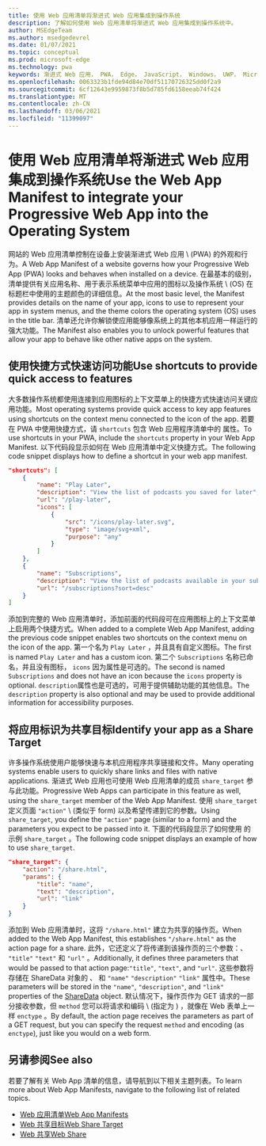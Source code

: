 ```yaml
---
title: 使用 Web 应用清单将渐进式 Web 应用集成到操作系统
description: 了解如何使用 Web 应用清单将渐进式 Web 应用集成到操作系统中。
author: MSEdgeTeam
ms.author: msedgedevrel
ms.date: 01/07/2021
ms.topic: conceptual
ms.prod: microsoft-edge
ms.technology: pwa
keywords: 渐进式 Web 应用， PWA， Edge， JavaScript， Windows， UWP， Microsoft Store
ms.openlocfilehash: 0063323b1fde94d84e70df51170726325dd0f2a9
ms.sourcegitcommit: 6cf12643e9959873f8b5d785fd6158eeab74f424
ms.translationtype: MT
ms.contentlocale: zh-CN
ms.lasthandoff: 03/06/2021
ms.locfileid: "11399097"
---
```

# <a name="use-the-web-app-manifest-to-integrate-your-progressive-web-app-into-the-operating-system"></a><span data-ttu-id="b4360-104">使用 Web 应用清单将渐进式 Web 应用集成到操作系统</span><span class="sxs-lookup"><span data-stu-id="b4360-104">Use the Web App Manifest to integrate your Progressive Web App into the Operating System</span></span>

<span data-ttu-id="b4360-105">网站的 Web 应用清单控制在设备上安装渐进式 Web 应用 \ (PWA\) 的外观和行为。</span><span class="sxs-lookup"><span data-stu-id="b4360-105">A Web App Manifest of a website governs how your Progressive Web App \(PWA\) looks and behaves when installed on a device.</span></span>  <span data-ttu-id="b4360-106">在最基本的级别，清单提供有关应用名称、用于表示系统菜单中应用的图标以及操作系统 \ (OS\) 在标题栏中使用的主题颜色的详细信息。</span><span class="sxs-lookup"><span data-stu-id="b4360-106">At the most basic level, the Manifest provides details on the name of your app, icons to use to represent your app in system menus, and the theme colors the operating system \(OS\) uses in the title bar.</span></span>  <span data-ttu-id="b4360-107">清单还允许你解锁使应用能够像系统上的其他本机应用一样运行的强大功能。</span><span class="sxs-lookup"><span data-stu-id="b4360-107">The Manifest also enables you to unlock powerful features that allow your app to behave like other native apps on the system.</span></span>  

## <a name="use-shortcuts-to-provide-quick-access-to-features"></a><span data-ttu-id="b4360-108">使用快捷方式快速访问功能</span><span class="sxs-lookup"><span data-stu-id="b4360-108">Use shortcuts to provide quick access to features</span></span>  

<span data-ttu-id="b4360-109">大多数操作系统都使用连接到应用图标的上下文菜单上的快捷方式快速访问关键应用功能。</span><span class="sxs-lookup"><span data-stu-id="b4360-109">Most operating systems provide quick access to key app features using shortcuts on the context menu connected to the icon of the app.</span></span>  <span data-ttu-id="b4360-110">若要在 PWA 中使用快捷方式，请 `shortcuts` 包含 Web 应用程序清单中的 属性。</span><span class="sxs-lookup"><span data-stu-id="b4360-110">To use shortcuts in your PWA, include the `shortcuts` property in your Web App Manifest.</span></span>  <span data-ttu-id="b4360-111">以下代码段显示如何在 Web 应用清单中定义快捷方式。</span><span class="sxs-lookup"><span data-stu-id="b4360-111">The following code snippet displays how to define a shortcut in your web app manifest.</span></span>  

```json
"shortcuts": [
    {
        "name": "Play Later",
        "description": "View the list of podcasts you saved for later",
        "url": "/play-later",
        "icons": [
            {
                "src": "/icons/play-later.svg",
                "type": "image/svg+xml",
                "purpose": "any"
            }
        ]
    },
    {
        "name": "Subscriptions",
        "description": "View the list of podcasts available in your subscription",
        "url": "/subscriptions?sort=desc"
    }
]
```  

<span data-ttu-id="b4360-112">添加到完整的 Web 应用清单时，添加前面的代码段可在应用图标上的上下文菜单上启用两个快捷方式。</span><span class="sxs-lookup"><span data-stu-id="b4360-112">When added to a complete Web App Manifest, adding the previous code snippet enables two shortcuts on the context menu on the icon of the app.</span></span>  <span data-ttu-id="b4360-113">第一个名为 `Play Later` ，并且具有自定义图标。</span><span class="sxs-lookup"><span data-stu-id="b4360-113">The first is named `Play Later` and has a custom icon.</span></span>  <span data-ttu-id="b4360-114">第二个 `Subscriptions` 名称已命名，并且没有图标， `icons` 因为属性是可选的。</span><span class="sxs-lookup"><span data-stu-id="b4360-114">The second is named `Subscriptions` and does not have an icon because the `icons` property is optional.</span></span>  <span data-ttu-id="b4360-115">`description`属性也是可选的，可用于提供辅助功能的其他信息。</span><span class="sxs-lookup"><span data-stu-id="b4360-115">The `description` property is also optional and may be used to provide additional information for accessibility purposes.</span></span>  

## <a name="identify-your-app-as-a-share-target"></a><span data-ttu-id="b4360-116">将应用标识为共享目标</span><span class="sxs-lookup"><span data-stu-id="b4360-116">Identify your app as a Share Target</span></span>

<span data-ttu-id="b4360-117">许多操作系统使用户能够快速与本机应用程序共享链接和文件。</span><span class="sxs-lookup"><span data-stu-id="b4360-117">Many operating systems enable users to quickly share links and files with native applications.</span></span> <span data-ttu-id="b4360-118">渐进式 Web 应用也可使用 Web 应用清单的成员 `share_target` 参与此功能。</span><span class="sxs-lookup"><span data-stu-id="b4360-118">Progressive Web Apps can participate in this feature as well, using the `share_target` member of the Web App Manifest.</span></span>  <span data-ttu-id="b4360-119">使用 `share_target` 定义页面 `"action"` \ (类似于 form\) 以及希望传递到它的参数。</span><span class="sxs-lookup"><span data-stu-id="b4360-119">Using `share_target`, you define the `"action"` page \(similar to a form\) and the parameters you expect to be passed into it.</span></span>  <span data-ttu-id="b4360-120">下面的代码段显示了如何使用 的示例 `share_target` 。</span><span class="sxs-lookup"><span data-stu-id="b4360-120">The following code snippet displays an example of how to use `share_target`.</span></span>

```json
"share_target": {
    "action": "/share.html",
    "params": {
        "title": "name",
        "text": "description",
        "url": "link"
    }
}
```

<span data-ttu-id="b4360-121">添加到 Web 应用清单时，这将 `"/share.html"` 建立为共享的操作页。</span><span class="sxs-lookup"><span data-stu-id="b4360-121">When added to the Web App Manifest, this establishes `"/share.html"` as the action page for a share.</span></span> <span data-ttu-id="b4360-122">此外，它还定义了将传递到该操作页的三个参数：、 `"title"` `"text"` 和 `"url"` 。</span><span class="sxs-lookup"><span data-stu-id="b4360-122">Additionally, it defines three parameters that would be passed to that action page:`"title"`, `"text"`, and `"url"`.</span></span>  <span data-ttu-id="b4360-123">这些参数将存储在 ShareData 对象的 、 和 `"name"` `"description"` `"link"` 属性[][GitHubWicgWebShareDomSharedata]中。</span><span class="sxs-lookup"><span data-stu-id="b4360-123">These parameters will be stored in the `"name"`, `"description"`, and `"link"` properties of the [ShareData][GitHubWicgWebShareDomSharedata] object.</span></span>  <span data-ttu-id="b4360-124">默认情况下，操作页作为 GET 请求的一部分接收参数，但 `method` 您可以将请求和编码 \ (指定为 \) ，就像在 Web 表单上一样 `enctype` 。</span><span class="sxs-lookup"><span data-stu-id="b4360-124">By default, the action page receives the parameters as part of a GET request, but you can specify the request `method` and encoding \(as `enctype`\), just like you would on a web form.</span></span>

## <a name="see-also"></a><span data-ttu-id="b4360-125">另请参阅</span><span class="sxs-lookup"><span data-stu-id="b4360-125">See also</span></span>  

<span data-ttu-id="b4360-126">若要了解有关 Web App 清单的信息，请导航到以下相关主题列表。</span><span class="sxs-lookup"><span data-stu-id="b4360-126">To learn more about Web App Manifests, navigate to the following list of related topics.</span></span>  

*   [<span data-ttu-id="b4360-127">Web 应用清单</span><span class="sxs-lookup"><span data-stu-id="b4360-127">Web App Manifests</span></span>][MDNWebAppManifests]  
*   [<span data-ttu-id="b4360-128">Web 共享目标</span><span class="sxs-lookup"><span data-stu-id="b4360-128">Web Share Target</span></span>][GitHubWicgWebShareTarget]
*   [<span data-ttu-id="b4360-129">Web 共享</span><span class="sxs-lookup"><span data-stu-id="b4360-129">Web Share</span></span>][GithubW3cWebShare]
    
<!-- links -->  

[MDNWebAppManifests]: https://developer.mozilla.org/docs/Web/Manifest "Web 应用清单|MDN"  

[GitHubWicgWebShareTarget]: https://wicg.github.io/web-share-target "Web 共享目标 API |WICG"
[GitHubWicgWebShareDomSharedata]: https://wicg.github.io/web-share#dom-sharedata "ShareData 字典 - Web 共享 API |WICG"  

[GithubW3cWebShare]: https://w3c.github.io/web-share/ "Web 共享 API |WICG"
